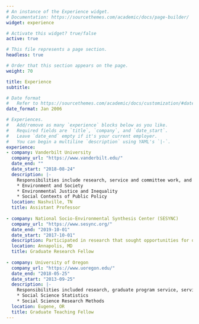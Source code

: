 ```yaml
---
# An instance of the Experience widget.
# Documentation: https://sourcethemes.com/academic/docs/page-builder/
widget: experience

# Activate this widget? true/false
active: true

# This file represents a page section.
headless: true

# Order that this section appears on the page.
weight: 70

title: Experience
subtitle:

# Date format
#   Refer to https://sourcethemes.com/academic/docs/customization/#date-format
date_format: Jan 2006

# Experiences.
#   Add/remove as many `experience` blocks below as you like.
#   Required fields are `title`, `company`, and `date_start`.
#   Leave `date_end` empty if it's your current employer.
#   You can begin a multiline `description` using YAML's `|-`.
experience:
- company: Vanderbilt University
  company_url: "https://www.vanderbilt.edu/"
  date_end: ""
  date_start: "2018-08-24"
  description: |-
    Responsibilities include research, service and committee work, and teaching the following courses:
    * Environment and Society
    * Environmental Justice and Inequality
    * Social Contexts of Public Policy
  location: Nashville, TN
  title: Assistant Professor
 
- company: National Socio-Environmental Synthesis Center (SESYNC)
  company_url: "https://www.sesync.org/"
  date_end: "2019-10-01"
  date_start: "2017-10-01"
  description: Participated in research that sought opportunities for dynamic conservation action in agricultural landscapes to promote temporary ecological connectivity on critical life stage and migratory routes of neotropical migratory bird species.
  location: Annapolis, MD
  title: Graduate Research Fellow
 
- company: University of Oregon
  company_url: "https://www.uoregon.edu/"
  date_end: "2018-05-25"
  date_start: "2013-09-25"
  description: |-
    Responsibilities included research, graduate program service, serving as graduate assistant for various courses, and sole instructor of record for the following courses:
    * Social Science Statistics
    * Social Science Research Methods
  location: Eugene, OR
  title: Graduate Teaching Fellow
---
```

